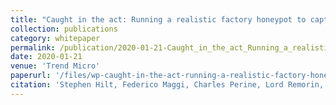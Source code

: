 ```yaml
---
title: "Caught in the act: Running a realistic factory honeypot to capture real threats"
collection: publications
category: whitepaper
permalink: /publication/2020-01-21-Caught_in_the_act_Running_a_realistic_factory_honeypot_to_capture_real_threats
date: 2020-01-21
venue: 'Trend Micro'
paperurl: '/files/wp-caught-in-the-act-running-a-realistic-factory-honeypot-to-capture-real-threats.pdf'
citation: 'Stephen Hilt, Federico Maggi, Charles Perine, Lord Remorin, Martin Rösler, Rainer Vosseler. (2020). &quot;Caught in the act: Running a realistic factory honeypot to capture real threats.&quot; <i>Trend Micro</i>.'
---
```


